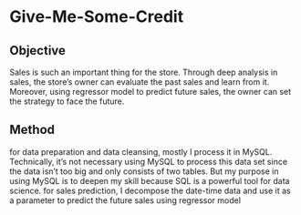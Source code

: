 # Give-Me-Some-Credit

## Objective
Sales is such an important thing for the store. Through deep analysis in sales, the store’s
owner can evaluate the past sales and learn from it. Moreover, using regressor model to
predict future sales, the owner can set the strategy to face the future.

## Method
for data preparation and data cleansing, mostly I process it in MySQL. Technically, it’s not
necessary using MySQL to process this data set since the data isn’t too big and only
consists of two tables. But my purpose in using MySQL is to deepen my skill because SQL
is a powerful tool for data science.
for sales prediction, I decompose the date-time data and use it as a parameter to predict
the future sales using regressor model
